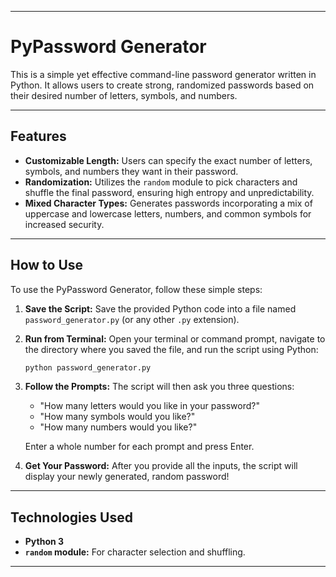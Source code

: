 -----

# PyPassword Generator

This is a simple yet effective command-line password generator written in Python. It allows users to create strong, randomized passwords based on their desired number of letters, symbols, and numbers.

-----

## Features

  * **Customizable Length:** Users can specify the exact number of letters, symbols, and numbers they want in their password.
  * **Randomization:** Utilizes the `random` module to pick characters and shuffle the final password, ensuring high entropy and unpredictability.
  * **Mixed Character Types:** Generates passwords incorporating a mix of uppercase and lowercase letters, numbers, and common symbols for increased security.

-----

## How to Use

To use the PyPassword Generator, follow these simple steps:

1.  **Save the Script:**
    Save the provided Python code into a file named `password_generator.py` (or any other `.py` extension).

2.  **Run from Terminal:**
    Open your terminal or command prompt, navigate to the directory where you saved the file, and run the script using Python:

    ```bash
    python password_generator.py
    ```

3.  **Follow the Prompts:**
    The script will then ask you three questions:

      * "How many letters would you like in your password?"
      * "How many symbols would you like?"
      * "How many numbers would you like?"

    Enter a whole number for each prompt and press Enter.

4.  **Get Your Password:**
    After you provide all the inputs, the script will display your newly generated, random password\!

-----

## Technologies Used

  * **Python 3**
  * **`random` module:** For character selection and shuffling.

-----
